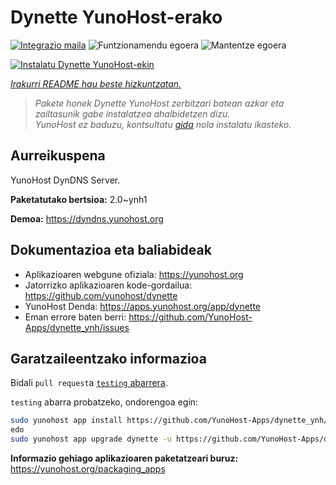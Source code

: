 <!--
Ohart ongi: README hau automatikoki sortu da <https://github.com/YunoHost/apps/tree/master/tools/readme_generator>ri esker
EZ editatu eskuz.
-->

# Dynette YunoHost-erako

[![Integrazio maila](https://dash.yunohost.org/integration/dynette.svg)](https://ci-apps.yunohost.org/ci/apps/dynette/) ![Funtzionamendu egoera](https://ci-apps.yunohost.org/ci/badges/dynette.status.svg) ![Mantentze egoera](https://ci-apps.yunohost.org/ci/badges/dynette.maintain.svg)

[![Instalatu Dynette YunoHost-ekin](https://install-app.yunohost.org/install-with-yunohost.svg)](https://install-app.yunohost.org/?app=dynette)

*[Irakurri README hau beste hizkuntzatan.](./ALL_README.md)*

> *Pakete honek Dynette YunoHost zerbitzari batean azkar eta zailtasunik gabe instalatzea ahalbidetzen dizu.*  
> *YunoHost ez baduzu, kontsultatu [gida](https://yunohost.org/install) nola instalatu ikasteko.*

## Aurreikuspena

YunoHost DynDNS Server.

**Paketatutako bertsioa:** 2.0~ynh1

**Demoa:** <https://dyndns.yunohost.org>
## Dokumentazioa eta baliabideak

- Aplikazioaren webgune ofiziala: <https://yunohost.org>
- Jatorrizko aplikazioaren kode-gordailua: <https://github.com/yunohost/dynette>
- YunoHost Denda: <https://apps.yunohost.org/app/dynette>
- Eman errore baten berri: <https://github.com/YunoHost-Apps/dynette_ynh/issues>

## Garatzaileentzako informazioa

Bidali `pull request`a [`testing` abarrera](https://github.com/YunoHost-Apps/dynette_ynh/tree/testing).

`testing` abarra probatzeko, ondorengoa egin:

```bash
sudo yunohost app install https://github.com/YunoHost-Apps/dynette_ynh/tree/testing --debug
edo
sudo yunohost app upgrade dynette -u https://github.com/YunoHost-Apps/dynette_ynh/tree/testing --debug
```

**Informazio gehiago aplikazioaren paketatzeari buruz:** <https://yunohost.org/packaging_apps>
